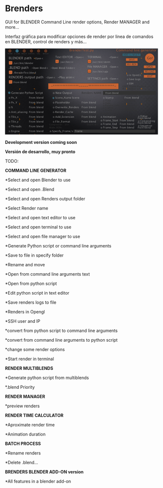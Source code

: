 # Brenders
GUI for BLENDER Command Line render options, Render MANAGER and more...

Interfaz gráfica para modificar opciones de render por linea de comandos en BLENDER, control de renders y más...

![CommandLineGenerator](https://github.com/eLeDeTe-LoDeTanda/Brenders/blob/master/BRENDERSv1.0dev_CommandLineGenerator.png)

**Development version coming soon**

**Versión de desarrollo, muy pronto**

TODO:

**COMMAND LINE GENERATOR**

*Select and open Blender to use

*Select and open .Blend

*Select and open Renders output folder

*Select Render name

*Select and open text editor to use

*Select and open terminal to use

*Select and open file manager to use

*Generate Python script or command line arguments

*Save to file in specify folder

*Rename and move

*Open from command line arguments text

*Open from python script

*Edit python script in text editor

*Save renders logs to file

*Renders in Opengl

*SSH user and IP

*convert from python script to command line arguments

*convert from command line arguments to python script

*change some render options

*Start render in terminal


**RENDER MULTIBLENDS**

*Generate python script from multiblends

*.blend Priority

**RENDER MANAGER**

*preview renders

**RENDER TIME CALCULATOR**

*Aproximate render time

*Animation duration

**BATCH PROCESS**

*Rename renders

*Delete .blend...

**BRENDERS BLENDER ADD-ON version**

*All features in a blender add-on
